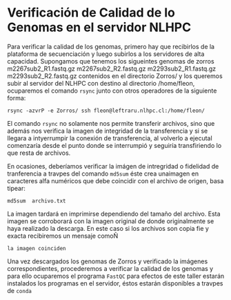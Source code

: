 # Verificación de Calidad de lo Genomas en el servidor NLHPC

Para verificar la calidad de los genomas, primero hay que recibirlos de la plataforma de secuenciación y luego subirlos a los servidores de alta capacidad. Supongamos que tenemos los sigueintes genomas de zorros
m2267sub2_R1.fastq.gz  m2267sub2_R2.fastq.gz  m2293sub2_R1.fastq.gz  m2293sub2_R2.fastq.gz contenidos en el directorio Zorros/ y los queremos subir al servidor del NLHPC con destino al directorio /home/fleon, ocuparemos el comando ```rsync``` junto con otros operadores de la siguiente forma:

```
rsync -azvrP -e Zorros/ ssh fleon@leftraru.nlhpc.cl:/home/fleon/ 

```

El comando ```rsync``` no solamente nos permite transferir archivos, sino que además nos verifica la imagen de integridad de la transferencia y si se llegara a intyerrumpir la conexión de transferencia, al volverlo a ejecutal comenzaría desde el punto donde se interrumpió y seguiría transfiriendo lo que resta de archivos.

En ocasiones, deberíamos verificar la imágen de intregridad o fidelidad de tranferencia  a travpes del comando ```md5sum``` éste crea unaimagen en caracteres alfa numéricos que debe coincidir con el archivo de origen, basa tipear:

```
md5sum  archivo.txt
```
La imagen  tardará en imprimirse dependiendo del tamaño del archivo. Esta imagen se corroborará con la imagen original de donde originalmente se haya realizado la descarga. En este caso si los archivos son copia fie y exacta recibiremos un mensaje comoÑ

```la imagen coinciden```

Una vez descargados los genomas de Zorros y verificado la imágenes correspondientes, procederemos a verificar la calidad de los genomas y para ello ocuparemos el programa ```FastQC```
para efectos de este taller estarán instalados los programas en el servidor, éstos estarán disponibles a travpes de ```conda```



